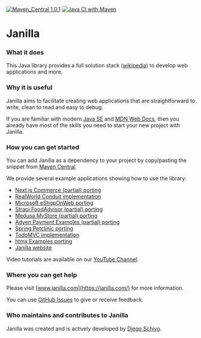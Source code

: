 [![Maven_Central 1.0.1](https://img.shields.io/badge/Maven_Central-1.0.1-blue)](https://central.sonatype.com/artifact/com.janilla/janilla)
[![Java CI with Maven](https://github.com/diego-schivo/janilla/actions/workflows/maven.yml/badge.svg)](https://github.com/diego-schivo/janilla/actions/workflows/maven.yml)

# Janilla

### What it does

This Java library provides a full solution stack ([wikipedia](https://en.wikipedia.org/wiki/Solution_stack)) to develop web applications and more.

### Why it is useful

Janilla aims to facilitate creating web applications that are straightforward to write, clean to read and easy to debug.
 
If you are familiar with modern [Java SE](https://docs.oracle.com/en/java/javase/21/index.html) and [MDN Web Docs](https://developer.mozilla.org/), then you already have most of the skills you need to start your new project with Janilla.

### How you can get started

You can add Janilla as a dependency to your project by copy/pasting the snippet from [Maven Central](https://central.sonatype.com/artifact/com.janilla/janilla).

We provide several example applications showing how to use the library: 

- [Next.js Commerce (partial) porting](https://github.com/diego-schivo/janilla-acmestore)
- [RealWorld Conduit implementation](https://github.com/diego-schivo/janilla-conduit)
- [Microsoft eShopOnWeb porting](https://github.com/diego-schivo/janilla-eshopweb)
- [Strapi FoodAdvisor (partial) porting](https://github.com/diego-schivo/janilla-foodadvisor)
- [Medusa MyStore (partial) porting](https://github.com/diego-schivo/janilla-mystore)
- [Adyen Payment Examples (partial) porting](https://github.com/diego-schivo/janilla-payment)
- [Spring Petclinic porting](https://github.com/diego-schivo/janilla-petclinic)
- [TodoMVC implementation](https://github.com/diego-schivo/janilla-todomvc)
- [htmx Examples porting](https://github.com/diego-schivo/janilla-uxpatterns)
- [Janilla website](https://github.com/diego-schivo/janilla-website)

Video tutorials are available on our [YouTube Channel](https://www.youtube.com/@janilla).

### Where you can get help

Please visit [www.janilla.com](https://janilla.com/) for more information.

You can use [GitHub Issues](https://github.com/diego-schivo/janilla/issues) to give or receive feedback.

### Who maintains and contributes to Janilla

Janilla was created and is actively developed by [Diego Schivo](https://github.com/diego-schivo).
